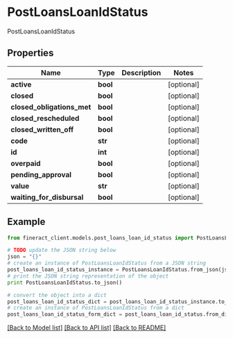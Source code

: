# PostLoansLoanIdStatus

PostLoansLoanIdStatus

## Properties

Name | Type | Description | Notes
------------ | ------------- | ------------- | -------------
**active** | **bool** |  | [optional] 
**closed** | **bool** |  | [optional] 
**closed_obligations_met** | **bool** |  | [optional] 
**closed_rescheduled** | **bool** |  | [optional] 
**closed_written_off** | **bool** |  | [optional] 
**code** | **str** |  | [optional] 
**id** | **int** |  | [optional] 
**overpaid** | **bool** |  | [optional] 
**pending_approval** | **bool** |  | [optional] 
**value** | **str** |  | [optional] 
**waiting_for_disbursal** | **bool** |  | [optional] 

## Example

```python
from fineract_client.models.post_loans_loan_id_status import PostLoansLoanIdStatus

# TODO update the JSON string below
json = "{}"
# create an instance of PostLoansLoanIdStatus from a JSON string
post_loans_loan_id_status_instance = PostLoansLoanIdStatus.from_json(json)
# print the JSON string representation of the object
print PostLoansLoanIdStatus.to_json()

# convert the object into a dict
post_loans_loan_id_status_dict = post_loans_loan_id_status_instance.to_dict()
# create an instance of PostLoansLoanIdStatus from a dict
post_loans_loan_id_status_form_dict = post_loans_loan_id_status.from_dict(post_loans_loan_id_status_dict)
```
[[Back to Model list]](../README.md#documentation-for-models) [[Back to API list]](../README.md#documentation-for-api-endpoints) [[Back to README]](../README.md)



